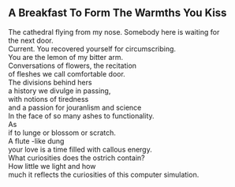 A Breakfast To Form The Warmths You Kiss
----------------------------------------
The cathedral flying from my nose. Somebody here is waiting for  
the next door.  
Current. You recovered yourself for circumscribing.  
You are the lemon of my bitter arm.  
Conversations of flowers, the recitation  
of fleshes we call comfortable door.  
The divisions behind hers  
a history we divulge in passing,  
with notions of tiredness  
and a passion for jouranlism and science  
In the face of so many ashes to functionality.  
As  
if to lunge or blossom or scratch.  
A flute -like dung  
your love is a time filled with callous energy.  
What curiosities does the ostrich contain?  
How little we light and how  
much it reflects the curiosities of this computer simulation.  
